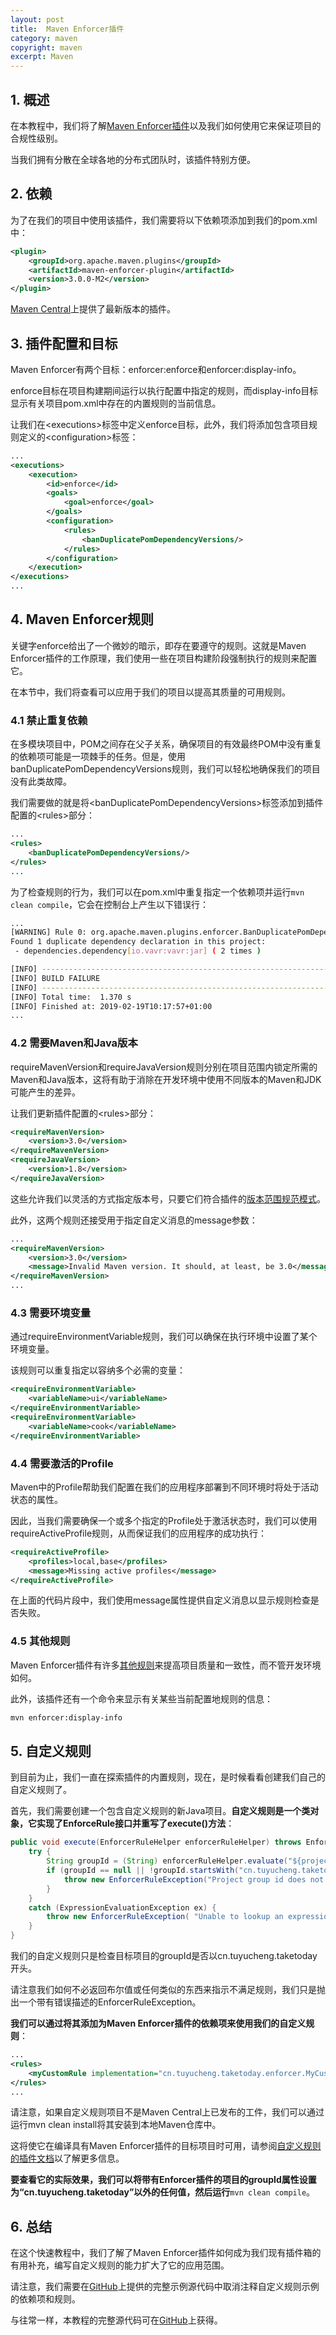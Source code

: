 ```yaml
---
layout: post
title:  Maven Enforcer插件
category: maven
copyright: maven
excerpt: Maven
---
```


## 1. 概述

在本教程中，我们将了解[Maven Enforcer插件](https://maven.apache.org/enforcer/maven-enforcer-plugin/)以及我们如何使用它来保证项目的合规性级别。

当我们拥有分散在全球各地的分布式团队时，该插件特别方便。

## 2. 依赖

为了在我们的项目中使用该插件，我们需要将以下依赖项添加到我们的pom.xml中：

```xml
<plugin>
    <groupId>org.apache.maven.plugins</groupId>
    <artifactId>maven-enforcer-plugin</artifactId>
    <version>3.0.0-M2</version>
</plugin>
```

[Maven Central](https://search.maven.org/search?q=a:maven-enforcer-plugin)上提供了最新版本的插件。

## 3. 插件配置和目标

Maven Enforcer有两个目标：enforcer:enforce和enforcer:display-info。

enforce目标在项目构建期间运行以执行配置中指定的规则，而display-info目标显示有关项目pom.xml中存在的内置规则的当前信息。

让我们在<executions\>标签中定义enforce目标，此外，我们将添加包含项目规则定义的<configuration\>标签：

```xml
...
<executions>
    <execution>
        <id>enforce</id>
        <goals>
            <goal>enforce</goal>
        </goals>
        <configuration>
            <rules>
                <banDuplicatePomDependencyVersions/>
            </rules>
        </configuration>
    </execution>
</executions>
...
```

## 4. Maven Enforcer规则

关键字enforce给出了一个微妙的暗示，即存在要遵守的规则。这就是Maven Enforcer插件的工作原理，我们使用一些在项目构建阶段强制执行的规则来配置它。

在本节中，我们将查看可以应用于我们的项目以提高其质量的可用规则。

### 4.1 禁止重复依赖

在多模块项目中，POM之间存在父子关系，确保项目的有效最终POM中没有重复的依赖项可能是一项棘手的任务。但是，使用banDuplicatePomDependencyVersions规则，我们可以轻松地确保我们的项目没有此类故障。

我们需要做的就是将<banDuplicatePomDependencyVersions\>标签添加到插件配置的<rules\>部分：

```xml
...
<rules>
    <banDuplicatePomDependencyVersions/>
</rules>
...
```

为了检查规则的行为，我们可以在pom.xml中重复指定一个依赖项并运行`mvn clean compile`，它会在控制台上产生以下错误行：

```bash
...
[WARNING] Rule 0: org.apache.maven.plugins.enforcer.BanDuplicatePomDependencyVersions failed with message:
Found 1 duplicate dependency declaration in this project:
 - dependencies.dependency[io.vavr:vavr:jar] ( 2 times )

[INFO] ------------------------------------------------------------------------
[INFO] BUILD FAILURE
[INFO] ------------------------------------------------------------------------
[INFO] Total time:  1.370 s
[INFO] Finished at: 2019-02-19T10:17:57+01:00
...
```

### 4.2 需要Maven和Java版本

requireMavenVersion和requireJavaVersion规则分别在项目范围内锁定所需的Maven和Java版本，这将有助于消除在开发环境中使用不同版本的Maven和JDK可能产生的差异。

让我们更新插件配置的<rules\>部分：

```xml
<requireMavenVersion>
    <version>3.0</version>
</requireMavenVersion>
<requireJavaVersion>
    <version>1.8</version>
</requireJavaVersion>
```

这些允许我们以灵活的方式指定版本号，只要它们符合插件的[版本范围规范模式](https://maven.apache.org/enforcer/enforcer-rules/versionRanges.html)。

此外，这两个规则还接受用于指定自定义消息的message参数：

```xml
...
<requireMavenVersion>
    <version>3.0</version>
    <message>Invalid Maven version. It should, at least, be 3.0</message>
</requireMavenVersion>
...
```

### 4.3 需要环境变量

通过requireEnvironmentVariable规则，我们可以确保在执行环境中设置了某个环境变量。

该规则可以重复指定以容纳多个必需的变量：

```xml
<requireEnvironmentVariable>
    <variableName>ui</variableName>
</requireEnvironmentVariable>
<requireEnvironmentVariable>
    <variableName>cook</variableName>
</requireEnvironmentVariable>
```

### 4.4 需要激活的Profile

Maven中的Profile帮助我们配置在我们的应用程序部署到不同环境时将处于活动状态的属性。

因此，当我们需要确保一个或多个指定的Profile处于激活状态时，我们可以使用requireActiveProfile规则，从而保证我们的应用程序的成功执行：

```xml
<requireActiveProfile>
    <profiles>local,base</profiles>
    <message>Missing active profiles</message>
</requireActiveProfile>
```

在上面的代码片段中，我们使用message属性提供自定义消息以显示规则检查是否失败。

### 4.5 其他规则

Maven Enforcer插件有许多[其他规则](https://maven.apache.org/enforcer/enforcer-rules/index.html)来提高项目质量和一致性，而不管开发环境如何。

此外，该插件还有一个命令来显示有关某些当前配置地规则的信息：

```bash
mvn enforcer:display-info
```

## 5. 自定义规则

到目前为止，我们一直在探索插件的内置规则，现在，是时候看看创建我们自己的自定义规则了。

首先，我们需要创建一个包含自定义规则的新Java项目。**自定义规则是一个类对象，它实现了EnforceRule接口并重写了execute()方法**：

```java
public void execute(EnforcerRuleHelper enforcerRuleHelper) throws EnforcerRuleException {
    try {
        String groupId = (String) enforcerRuleHelper.evaluate("${project.groupId}");
        if (groupId == null || !groupId.startsWith("cn.tuyucheng.taketoday")) {
            throw new EnforcerRuleException("Project group id does not start with cn.tuyucheng.taketoday");
        }
    }
    catch (ExpressionEvaluationException ex) {
        throw new EnforcerRuleException( "Unable to lookup an expression " + ex.getLocalizedMessage(), ex );
    }
}
```

我们的自定义规则只是检查目标项目的groupId是否以cn.tuyucheng.taketoday开头。

请注意我们如何不必返回布尔值或任何类似的东西来指示不满足规则，我们只是抛出一个带有错误描述的EnforcerRuleException。

**我们可以通过将其添加为Maven Enforcer插件的依赖项来使用我们的自定义规则**：

```xml
...
<rules>
    <myCustomRule implementation="cn.tuyucheng.taketoday.enforcer.MyCustomRule"/>
</rules>
...
```

请注意，如果自定义规则项目不是Maven Central上已发布的工件，我们可以通过运行mvn clean install将其安装到本地Maven仓库中。

这将使它在编译具有Maven Enforcer插件的目标项目时可用，请参阅[自定义规则的插件文档](https://maven.apache.org/enforcer/enforcer-api/writing-a-custom-rule.html)以了解更多信息。

**要查看它的实际效果，我们可以将带有Enforcer插件的项目的groupId属性设置为“cn.tuyucheng.taketoday”以外的任何值，然后运行**`mvn clean compile`。

## 6. 总结

在这个快速教程中，我们了解了Maven Enforcer插件如何成为我们现有插件箱的有用补充，编写自定义规则的能力扩大了它的应用范围。

请注意，我们需要在[GitHub](https://github.com/eugenp/tutorials/tree/master/maven-modules/maven-plugins)上提供的完整示例源代码中取消注释自定义规则示例的依赖项和规则。

与往常一样，本教程的完整源代码可在[GitHub](https://github.com/tuyucheng7/taketoday-tutorial4j/tree/master/maven.modules)上获得。